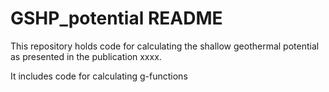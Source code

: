 # GSHP_potential README
This repository holds code for calculating the shallow geothermal potential as presented in the publication xxxx. 

It includes code for calculating g-functions 
